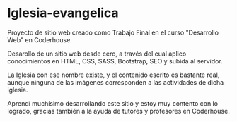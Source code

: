 # Iglesia-evangelica
Proyecto de sitio web creado como Trabajo Final en el curso "Desarrollo Web" en Coderhouse.

Desarollo de un sitio web desde cero, a través del cual aplico conocimientos en HTML, CSS, SASS, Bootstrap, SEO y subida al servidor.

La Iglesia con ese nombre existe, y el contenido escrito es bastante real, aunque ninguna de las imágenes corresponden a las actividades de dicha iglesia.

Aprendí muchísimo desarrollando este sitio y estoy muy contento con lo logrado, gracias también a la ayuda de tutores y profesores en Coderhouse.
